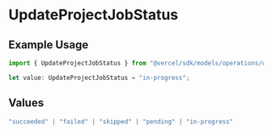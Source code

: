 # UpdateProjectJobStatus

## Example Usage

```typescript
import { UpdateProjectJobStatus } from "@vercel/sdk/models/operations/updateproject.js";

let value: UpdateProjectJobStatus = "in-progress";
```

## Values

```typescript
"succeeded" | "failed" | "skipped" | "pending" | "in-progress"
```